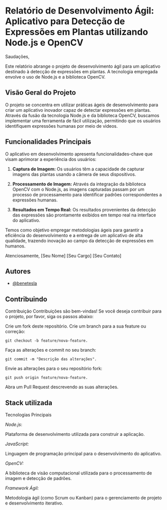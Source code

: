 # Relatório de Desenvolvimento Ágil: Aplicativo para Detecção de Expressões em Plantas utilizando Node.js e OpenCV

Saudações,

Este relatório abrange o projeto de desenvolvimento ágil para um aplicativo destinado à detecção de expressões em plantas. A tecnologia empregada envolve o uso de Node.js e a biblioteca OpenCV.

## Visão Geral do Projeto

O projeto se concentra em utilizar práticas ágeis de desenvolvimento para criar um aplicativo inovador capaz de detectar expressões em plantas. Através da fusão da tecnologia Node.js e da biblioteca OpenCV, buscamos implementar uma ferramenta de fácil utilização, permitindo que os usuários identifiquem expressões humanas por meio de videos.

## Funcionalidades Principais

O aplicativo em desenvolvimento apresenta funcionalidades-chave que visam aprimorar a experiência dos usuários:

1. **Captura de Imagem:**
   Os usuários têm a capacidade de capturar imagens das plantas usando a câmera de seus dispositivos.

2. **Processamento de Imagem:**
   Através da integração da biblioteca OpenCV com o Node.js, as imagens capturadas passam por um processo de processamento para identificar padrões correspondentes a expressões humanas.

3. **Resultados em Tempo Real:**
   Os resultados provenientes da detecção das expressões são prontamente exibidos em tempo real na interface do aplicativo.

Temos como objetivo empregar metodologias ágeis para garantir a eficiência do desenvolvimento e a entrega de um aplicativo de alta qualidade, trazendo inovação ao campo da detecção de expressões em humanos.

Atenciosamente,
[Seu Nome]
[Seu Cargo]
[Seu Contato]


## Autores

- [@benetesla](https://github.com/benetesla)


## Contribuindo

Contribuição
Contribuições são bem-vindas! Se você deseja contribuir para o projeto, por favor, siga os passos abaixo:

Crie um fork deste repositório.
Crie um branch para a sua feature ou correção: 

`git checkout -b feature/nova-feature.`

Faça as alterações e commit no seu branch: 

`git commit -m "Descrição das alterações".`

Envie as alterações para o seu repositório fork:

` git push origin feature/nova-feature. `

Abra um Pull Request descrevendo as suas alterações.


## Stack utilizada

Tecnologias Principais

*Node.js*:

 Plataforma de desenvolvimento utilizada para construir a aplicação.

*JavaScript:*

 Linguagem de programação principal para o desenvolvimento do aplicativo.

*OpenCV:*

 A biblioteca de visão computacional utilizada para o processamento de imagem e detecção de padrões.

*Framework Ágil:*

 Metodologia ágil (como Scrum ou Kanban) para o gerenciamento de projeto e desenvolvimento iterativo.
